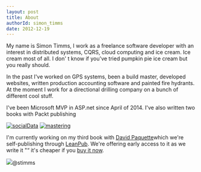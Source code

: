 ```yaml
---
layout: post
title: About
authorId: simon_timms
date: 2012-12-19
---
```


My name is Simon Timms, I work as a freelance software developer with an interest in distributed systems, CQRS, cloud computing and ice cream. Ice cream most of all. I don' t know if you've tried pumpkin pie ice cream but you really should.

In the past I've worked on GPS systems, been a build master, developed websites, written production accounting software and painted fire hydrants. At the moment I work for a directional drilling company on a bunch of different cool stuff.

I've been Microsoft MVP in ASP.net since April of 2014. I've also written two books with Packt publishing

[![socialData](https://stimms.files.wordpress.com/2012/12/socialdata.jpg)](https://stimms.files.wordpress.com/2012/12/socialdata.jpg) [![mastering](https://stimms.files.wordpress.com/2012/12/mastering.jpeg)](https://stimms.files.wordpress.com/2012/12/mastering.jpeg)

I'm currently working on my third book with [David Paquette](http://www.davepaquette.com/)which we're self-publishing through [LeanPub](https://leanpub.com/evolvinglegacyaspnetapplications). We're offering early access to it as we write it "“ it's cheaper if you [buy it now](https://leanpub.com/evolvinglegacyaspnetapplications).



[![](https://twimg0-a.akamaihd.net/a/1356725833/images/resources/twitter-bird-white-on-blue.png)](http://twitter.com/stimms)@stimms





